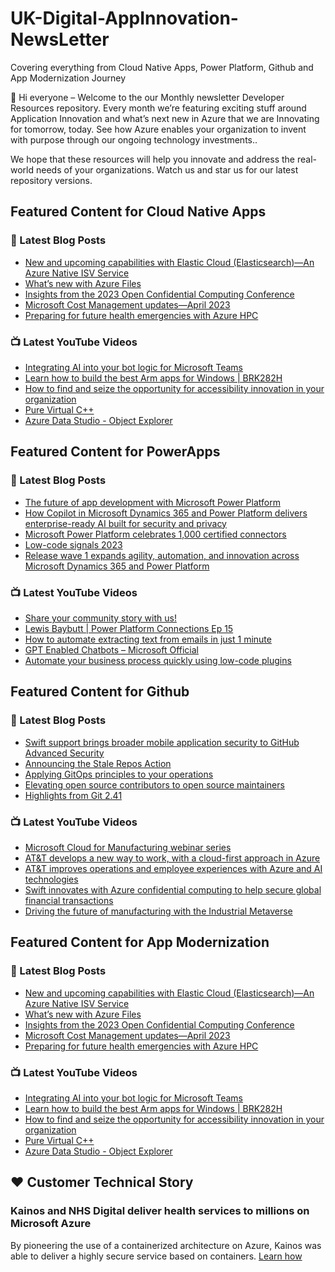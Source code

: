 # UK-Digital-AppInnovation-NewsLetter

Covering everything from Cloud Native Apps, Power Platform, Github and App Modernization Journey

👋 Hi everyone – Welcome to the our Monthly newsletter Developer Resources repository. Every month we’re featuring exciting stuff around Application Innovation and what’s next new in Azure that we are Innovating for tomorrow, today. See how Azure enables your organization to invent with purpose through our ongoing technology investments..


We hope that these resources will help you innovate and address the real-world needs of your organizations. Watch us and star us for our latest repository versions.

## Featured Content for Cloud Native Apps


### 📝 Latest Blog Posts

    
<!-- BLOGCNA:START -->
- [New and upcoming capabilities with Elastic Cloud (Elasticsearch)—An Azure Native ISV Service](https://azure.microsoft.com/blog/new-and-upcoming-capabilities-with-elastic-cloud-elasticsearch-an-azure-native-isv-service/)
- [What’s new with Azure Files](https://azure.microsoft.com/blog/what-s-new-with-azure-files/)
- [Insights from the 2023 Open Confidential Computing Conference](https://azure.microsoft.com/blog/insights-from-the-2023-open-confidential-computing-conference/)
- [Microsoft Cost Management updates—April 2023](https://azure.microsoft.com/blog/microsoft-cost-management-updates-april-2023/)
- [Preparing for future health emergencies with Azure HPC ](https://azure.microsoft.com/blog/preparing-for-future-health-emergencies-with-azure-hpc/)
<!-- BLOGCNA:END -->

### 📺 Latest YouTube Videos

 
<!-- YOUTUBECNA:START -->
- [Integrating AI into your bot logic for Microsoft Teams](https://www.youtube.com/watch?v=W72-eGPh-OY)
- [Learn how to build the best Arm apps for Windows | BRK282H](https://www.youtube.com/watch?v=6PbecTEjqjU)
- [How to find and seize the opportunity for accessibility innovation in your organization](https://www.youtube.com/watch?v=V56BOAoY-uo)
- [Pure Virtual C++](https://www.youtube.com/watch?v=yLDZ_kW56Ls)
- [Azure Data Studio - Object Explorer](https://www.youtube.com/watch?v=WM-ZWhIESY0)
<!-- YOUTUBECNA:END -->

##  Featured Content for PowerApps
### 📝 Latest Blog Posts
<!-- BLOGPOWER:START -->
- [The future of app development with Microsoft Power Platform](https://cloudblogs.microsoft.com/powerplatform/2023/05/23/the-future-of-app-development-with-microsoft-power-platform/)
- [How Copilot in Microsoft Dynamics 365 and Power Platform delivers enterprise-ready AI built for security and privacy](https://cloudblogs.microsoft.com/dynamics365/bdm/2023/05/12/how-copilot-in-microsoft-dynamics-365-and-power-platform-delivers-enterprise-ready-ai-built-for-security-and-privacy/)
- [Microsoft Power Platform celebrates 1,000 certified connectors](https://cloudblogs.microsoft.com/powerplatform/2023/05/11/microsoft-power-platform-celebrates-1000-certified-connectors/)
- [Low-code signals 2023](https://cloudblogs.microsoft.com/powerplatform/2023/04/13/low-code-signals-2023/)
- [Release wave 1 expands agility, automation, and innovation across Microsoft Dynamics 365 and Power Platform](https://cloudblogs.microsoft.com/dynamics365/bdm/2023/04/04/release-wave-1-expands-agility-automation-and-innovation-across-microsoft-dynamics-365-and-power-platform/)
<!-- BLOGPOWER:END -->
 ### 📺 Latest YouTube Videos
    
<!-- YOUTUBEPOWER:START -->
- [Share your community story with us!](https://www.youtube.com/watch?v=PsdcJar1B7A)
- [Lewis Baybutt | Power Platform Connections Ep 15](https://www.youtube.com/watch?v=BOwTYzfxZvo)
- [How to automate extracting text from emails in just 1 minute](https://www.youtube.com/watch?v=UchRykL7me8)
- [GPT Enabled Chatbots – Microsoft Official](https://www.youtube.com/watch?v=DvXO_Q3MrZA)
- [Automate your business process quickly using low-code plugins](https://www.youtube.com/watch?v=Xtvtm69oKp4)
<!-- YOUTUBEPOWER:END -->

##  Featured Content for Github
### 📝 Latest Blog Posts
<!-- BLOGGITHUB:START -->
- [Swift support brings broader mobile application security to GitHub Advanced Security](https://github.blog/2023-06-06-swift-support-brings-broader-mobile-application-security-to-github-advanced-security/)
- [Announcing the Stale Repos Action](https://github.blog/2023-06-05-announcing-the-stale-repos-action/)
- [Applying GitOps principles to your operations](https://github.blog/2023-06-02-applying-gitops-principles-to-your-operations/)
- [Elevating open source contributors to open source maintainers](https://github.blog/2023-06-01-elevating-open-source-contributors-to-open-source-maintainers/)
- [Highlights from Git 2.41](https://github.blog/2023-06-01-highlights-from-git-2-41/)
<!-- BLOGGITHUB:END -->
### 📺 Latest YouTube Videos
<!-- YOUTUBEGITHUB:START -->
- [Microsoft Cloud for Manufacturing webinar series](https://www.youtube.com/watch?v=U2ABWEOLGg0)
- [AT&amp;T develops a new way to work, with a cloud-first approach in Azure](https://www.youtube.com/watch?v=JcvBw3Ht3nM)
- [AT&amp;T improves operations and employee experiences with Azure and AI technologies](https://www.youtube.com/watch?v=8JXGDbWbeQ4)
- [Swift innovates with Azure confidential computing to help secure global financial transactions](https://www.youtube.com/watch?v=rVv4WgA0avI)
- [Driving the future of manufacturing with the Industrial Metaverse](https://www.youtube.com/watch?v=nEGT88PquUI)
<!-- YOUTUBEGITHUB:END -->
##  Featured Content for App Modernization
### 📝 Latest Blog Posts
<!-- BLOGAPPMOD:START -->
- [New and upcoming capabilities with Elastic Cloud (Elasticsearch)—An Azure Native ISV Service](https://azure.microsoft.com/blog/new-and-upcoming-capabilities-with-elastic-cloud-elasticsearch-an-azure-native-isv-service/)
- [What’s new with Azure Files](https://azure.microsoft.com/blog/what-s-new-with-azure-files/)
- [Insights from the 2023 Open Confidential Computing Conference](https://azure.microsoft.com/blog/insights-from-the-2023-open-confidential-computing-conference/)
- [Microsoft Cost Management updates—April 2023](https://azure.microsoft.com/blog/microsoft-cost-management-updates-april-2023/)
- [Preparing for future health emergencies with Azure HPC ](https://azure.microsoft.com/blog/preparing-for-future-health-emergencies-with-azure-hpc/)
<!-- BLOGAPPMOD:END -->
### 📺 Latest YouTube Videos
<!-- YOUTUBEAPPMOD:START -->
- [Integrating AI into your bot logic for Microsoft Teams](https://www.youtube.com/watch?v=W72-eGPh-OY)
- [Learn how to build the best Arm apps for Windows | BRK282H](https://www.youtube.com/watch?v=6PbecTEjqjU)
- [How to find and seize the opportunity for accessibility innovation in your organization](https://www.youtube.com/watch?v=V56BOAoY-uo)
- [Pure Virtual C++](https://www.youtube.com/watch?v=yLDZ_kW56Ls)
- [Azure Data Studio - Object Explorer](https://www.youtube.com/watch?v=WM-ZWhIESY0)
<!-- YOUTUBEAPPMOD:END -->


## ♥️ Customer Technical Story 

### Kainos and NHS Digital deliver health services to millions on Microsoft Azure

By pioneering the use of a containerized architecture on Azure, Kainos was able to deliver a highly secure service based on containers. [Learn how](https://customers.microsoft.com/en-us/story/1368348549535774520-kainos-and-nhs-digital-deliver-health-services-to-millions-on-microsoft-azure)

